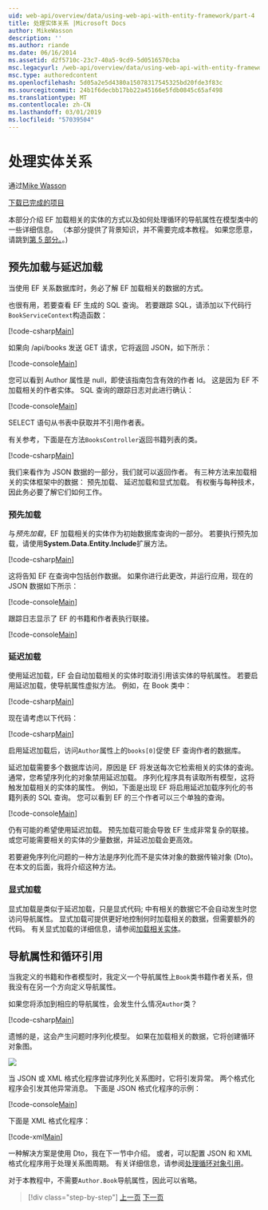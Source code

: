 ```yaml
---
uid: web-api/overview/data/using-web-api-with-entity-framework/part-4
title: 处理实体关系 |Microsoft Docs
author: MikeWasson
description: ''
ms.author: riande
ms.date: 06/16/2014
ms.assetid: d2f5710c-23c7-40a5-9cd9-5d0516570cba
msc.legacyurl: /web-api/overview/data/using-web-api-with-entity-framework/part-4
msc.type: authoredcontent
ms.openlocfilehash: 5d05a2e5d4380a15078317545325bd20fde3f83c
ms.sourcegitcommit: 24b1f6decbb17bb22a45166e5fdb0845c65af498
ms.translationtype: MT
ms.contentlocale: zh-CN
ms.lasthandoff: 03/01/2019
ms.locfileid: "57039504"
---
```

<a name="handling-entity-relations"></a>处理实体关系
====================
通过[Mike Wasson](https://github.com/MikeWasson)

[下载已完成的项目](https://github.com/MikeWasson/BookService)

本部分介绍 EF 加载相关的实体的方式以及如何处理循环的导航属性在模型类中的一些详细信息。 （本部分提供了背景知识，并不需要完成本教程。 如果您愿意，请跳到[第 5 部分。](part-5.md)。)

## <a name="eager-loading-versus-lazy-loading"></a>预先加载与延迟加载

当使用 EF 关系数据库时，务必了解 EF 加载相关的数据的方式。

也很有用，若要查看 EF 生成的 SQL 查询。 若要跟踪 SQL，请添加以下代码行`BookServiceContext`构造函数：

[!code-csharp[Main](part-4/samples/sample1.cs)]

如果向 /api/books 发送 GET 请求，它将返回 JSON，如下所示：

[!code-console[Main](part-4/samples/sample2.cmd)]

您可以看到 Author 属性是 null，即使该指南包含有效的作者 Id。 这是因为 EF 不加载相关的作者实体。 SQL 查询的跟踪日志对此进行确认：

[!code-console[Main](part-4/samples/sample3.sql)]

SELECT 语句从书表中获取并不引用作者表。

有关参考，下面是在方法`BooksController`返回书籍列表的类。

[!code-csharp[Main](part-4/samples/sample4.cs)]

我们来看作为 JSON 数据的一部分，我们就可以返回作者。 有三种方法来加载相关的实体框架中的数据： 预先加载、 延迟加载和显式加载。 有权衡与每种技术，因此务必要了解它们如何工作。

### <a name="eager-loading"></a>预先加载

与*预先加载*，EF 加载相关的实体作为初始数据库查询的一部分。 若要执行预先加载，请使用**System.Data.Entity.Include**扩展方法。

[!code-csharp[Main](part-4/samples/sample5.cs)]

这将告知 EF 在查询中包括创作数据。 如果你进行此更改，并运行应用，现在的 JSON 数据如下所示：

[!code-console[Main](part-4/samples/sample6.cmd)]

跟踪日志显示了 EF 的书籍和作者表执行联接。

[!code-console[Main](part-4/samples/sample7.cmd)]

### <a name="lazy-loading"></a>延迟加载

使用延迟加载，EF 会自动加载相关的实体时取消引用该实体的导航属性。 若要启用延迟加载，使导航属性虚拟方法。 例如，在 Book 类中：

[!code-csharp[Main](part-4/samples/sample8.cs?highlight=6)]

现在请考虑以下代码：

[!code-csharp[Main](part-4/samples/sample9.cs)]

启用延迟加载后，访问`Author`属性上的`books[0]`促使 EF 查询作者的数据库。

延迟加载需要多个数据库访问，原因是 EF 将发送每次它检索相关的实体的查询。 通常，您希望序列化的对象禁用延迟加载。 序列化程序具有读取所有模型，这将触发加载相关的实体的属性。 例如，下面是出现 EF 将启用延迟加载序列化的书籍列表的 SQL 查询。 您可以看到 EF 的三个作者可以三个单独的查询。

[!code-console[Main](part-4/samples/sample10.sql)]

仍有可能的希望使用延迟加载。 预先加载可能会导致 EF 生成非常复杂的联接。 或您可能需要相关的实体的少量数据，并延迟加载会更高效。

若要避免序列化问题的一种方法是序列化而不是实体对象的数据传输对象 (Dto)。 在本文的后面，我将介绍这种方法。

### <a name="explicit-loading"></a>显式加载

显式加载是类似于延迟加载，只是显式代码; 中有相关的数据它不会自动发生时您访问导航属性。 显式加载可提供更好地控制何时加载相关的数据，但需要额外的代码。 有关显式加载的详细信息，请参阅[加载相关实体](https://msdn.microsoft.com/data/jj574232#explicit)。

## <a name="navigation-properties-and-circular-references"></a>导航属性和循环引用

当我定义的书籍和作者模型时，我定义一个导航属性上`Book`类书籍作者关系，但我没有在另一个方向定义导航属性。

如果您将添加到相应的导航属性，会发生什么情况`Author`类？

[!code-csharp[Main](part-4/samples/sample11.cs?highlight=7)]

遗憾的是，这会产生问题时序列化模型。 如果在加载相关的数据，它将创建循环对象图。

![](part-4/_static/image1.png)

当 JSON 或 XML 格式化程序尝试序列化关系图时，它将引发异常。 两个格式化程序会引发其他异常消息。 下面是 JSON 格式化程序的示例：

[!code-console[Main](part-4/samples/sample12.cmd)]

下面是 XML 格式化程序：

[!code-xml[Main](part-4/samples/sample13.xml)]

一种解决方案是使用 Dto，我在下一节中介绍。 或者，可以配置 JSON 和 XML 格式化程序用于处理关系图周期。 有关详细信息，请参阅[处理循环对象引用](../../formats-and-model-binding/json-and-xml-serialization.md#handling_circular_object_references)。

对于本教程中，不需要`Author.Book`导航属性，因此可以省略。

> [!div class="step-by-step"]
> [上一页](part-3.md)
> [下一页](part-5.md)
